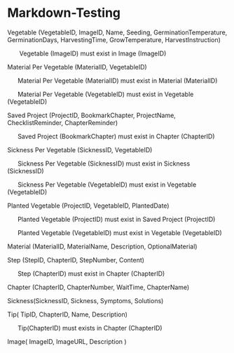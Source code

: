 # Markdown-Testing
Vegetable (VegetableID, ImageID, Name, Seeding, GerminationTemperature, GerminationDays, HarvestingTime, GrowTemperature, HarvestInstruction)

&nbsp;&nbsp;&nbsp;&nbsp;&nbsp;&nbsp; Vegetable (ImageID) must exist in Image (ImageID)

Material Per Vegetable (MaterialID, VegetableID)

&nbsp;&nbsp;&nbsp;&nbsp;&nbsp;&nbsp;Material Per Vegetable (MaterialID) must exist in Material (MaterialID)

&nbsp;&nbsp;&nbsp;&nbsp;&nbsp;&nbsp;Material Per Vegetable (VegetableID) must exist in Vegetable (VegetableID)

Saved Project (ProjectID, BookmarkChapter, ProjectName, ChecklistReminder, ChapterReminder)

&nbsp;&nbsp;&nbsp;&nbsp;&nbsp;&nbsp;Saved Project (BookmarkChapter) must exist in Chapter (ChapterID)

Sickness Per Vegetable (SicknessID, VegetableID)

&nbsp;&nbsp;&nbsp;&nbsp;&nbsp;&nbsp;Sickness Per Vegetable (SicknessID) must exist in Sickness (SicknessID)

&nbsp;&nbsp;&nbsp;&nbsp;&nbsp;&nbsp;Sickness Per Vegetable (VegetableID) must exist in Vegetable (VegetableID)

Planted Vegetable (ProjectID, VegetableID, PlantedDate)

&nbsp;&nbsp;&nbsp;&nbsp;&nbsp;&nbsp;Planted Vegetable (ProjectID) must exist in Saved Project (ProjectID)

&nbsp;&nbsp;&nbsp;&nbsp;&nbsp;&nbsp;Planted Vegetable (VegetableID) must exist in Vegetable (VegetableID)

Material (MaterialID, MaterialName, Description, OptionalMaterial)

Step (StepID, ChapterID, StepNumber, Content)

&nbsp;&nbsp;&nbsp;&nbsp;&nbsp;&nbsp;Step (ChapterID) must exist in Chapter (ChapterID)

Chapter (ChapterID, ChapterNumber, WaitTime, ChapterName)

Sickness(SicknessID, Sickness, Symptoms, Solutions)

Tip( TipID, ChapterID, Name, Description)

&nbsp;&nbsp;&nbsp;&nbsp;&nbsp;&nbsp;Tip(ChapterID) must exists in Chapter (ChapterID)

Image( ImageID, ImageURL, Description )
